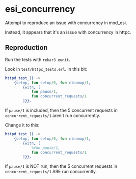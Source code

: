 # esi_concurrency

Attempt to reproduce an issue with concurrency in mod_esi.

Instead, it appears that it's an issue with concurrency in httpc.

## Reproduction

Run the tests with `rebar3 eunit`.

Look in `test/httpc_tests.erl`. In this bit:

```erlang
httpd_test_() ->
    {setup, fun setup/0, fun cleanup/1,
        {with, [
            fun pause/1,
            fun concurrent_requests/1
        ]}}.
```

If `pause/1` is included, then the 5 concurrent requests in `concurrent_requests/1` aren't run concurrently.

Change it to this:

```erlang
httpd_test_() ->
    {setup, fun setup/0, fun cleanup/1,
        {with, [
            %fun pause/1,
            fun concurrent_requests/1
        ]}}.
```

If `pause/1` is NOT run, then the 5 concurrent requests in `concurrent_requests/1` ARE run concurrently.
